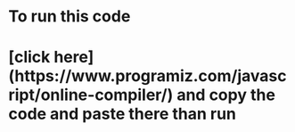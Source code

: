 <h1> To run this code <h1>[click here](https://www.programiz.com/javascript/online-compiler/) and copy the code and paste there than run
